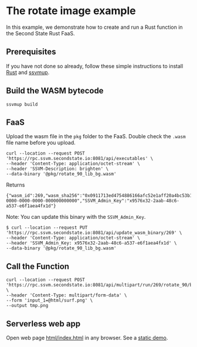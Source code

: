 # The rotate image example

In this example, we demonstrate how to create and run a Rust function in the Second State Rust FaaS.

## Prerequisites

If you have not done so already, follow these simple instructions to install [Rust](https://www.rust-lang.org/tools/install) and [ssvmup](https://www.secondstate.io/articles/ssvmup/).

## Build the WASM bytecode

```
ssvmup build
```

## FaaS

Upload the wasm file in the `pkg` folder to the FaaS. Double check the `.wasm` file name before you upload.

```
curl --location --request POST 'https://rpc.ssvm.secondstate.io:8081/api/executables' \
--header 'Content-Type: application/octet-stream' \
--header 'SSVM-Description: brighten' \
--data-binary '@pkg/rotate_90_lib_bg.wasm'
```

Returns

```
{"wasm_id":269,"wasm_sha256":"0x0911713ed4754886166afc52e1aff20a4bc53b1239f18ed6538207fc03da0dee","SSVM_Usage_Key":"00000000-0000-0000-0000-000000000000","SSVM_Admin_Key":"x9576x32-2aab-48c6-a537-e6f1aea4fx1d"}
```
Note: You can update this binary with the `SSVM_Admin_Key`.

```
$ curl --location --request PUT 'https://rpc.ssvm.secondstate.io:8081/api/update_wasm_binary/269' \
--header 'Content-Type: application/octet-stream' \
--header 'SSVM_Admin_Key: x9576x32-2aab-48c6-a537-e6f1aea4fx1d' \
--data-binary '@pkg/rotate_90_lib_bg.wasm'
```

## Call the Function


```
curl --location --request POST 'https://rpc.ssvm.secondstate.io:8081/api/multipart/run/269/rotate_90/bytes' \
--header 'Content-Type: multipart/form-data' \
--form 'input_1=@html/surf.png' \
--output tmp.png
```

## Serverless web app

Open web page [html/index.html](html/index.html) in any browser. See a [static demo](https://second-state.github.io/wasm-learning/faas/image-rotate-90/html/index.html).
